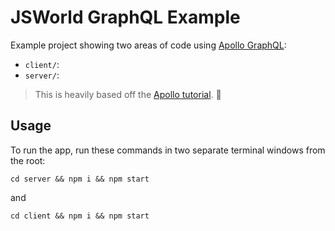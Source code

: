 # JSWorld GraphQL Example

Example project showing two areas of code using [Apollo GraphQL](https://www.apollographql.com):

- `client/`:
- `server/`:

> This is heavily based off the [Apollo tutorial](https://apollographql.com/docs/tutorial/introduction.html). 🚀

## Usage

To run the app, run these commands in two separate terminal windows from the root:

```shell
cd server && npm i && npm start
```

and

```shell
cd client && npm i && npm start
```
